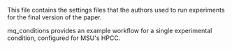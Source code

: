 This file contains the settings files that the authors used to run experiments for the final version of the paper.

mq_conditions provides an example workflow for a single experimental condition, configured for MSU's HPCC. 